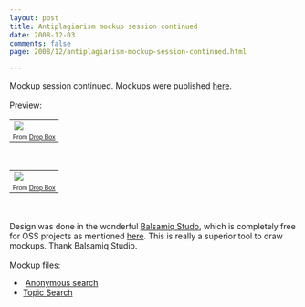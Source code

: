```yaml
---
layout: post
title: Antiplagiarism mockup session continued
date: 2008-12-03
comments: false
page: 2008/12/antiplagiarism-mockup-session-continued.html

---
```


Mockup session continued. Mockups were published <a href="http://code.google.com/p/anti-plagiarism-academic/wiki/Mockups">here</a>.<br /><br />Preview:<br /><table style="width: auto;"><tbody><tr><td><a href="http://picasaweb.google.com/lh/photo/c0j5_WYD52Y3KpHhHbQnDQ?authkey=1Mhg0pFm1TI"><img src="http://lh3.ggpht.com/_Y9XTlNGJRTQ/STXUW9GKRMI/AAAAAAAACYo/QlzBP6SKufg/s288/Topic%20Search%20Results.jpg" /></a></td></tr><tr><td style="font-family: arial,sans-serif; font-size: 11px; text-align: right;">From <a href="http://picasaweb.google.com/leonidms/DropBox?authkey=1Mhg0pFm1TI">Drop Box</a></td></tr></tbody></table><br /><table style="width: auto;"><tbody><tr><td><a href="http://picasaweb.google.com/lh/photo/puetG7h1iQswItcsvwPCpg?authkey=1Mhg0pFm1TI"><img src="http://lh3.ggpht.com/_Y9XTlNGJRTQ/STXicYmcVjI/AAAAAAAACa0/sgLmk4JjUyk/s288/Anonymous%20Search_2.jpg" /></a></td></tr><tr><td style="font-family: arial,sans-serif; font-size: 11px; text-align: right;">From <a href="http://picasaweb.google.com/leonidms/DropBox?authkey=1Mhg0pFm1TI">Drop Box</a></td></tr></tbody></table><br /><br />Design was done in the wonderful <a href="http://www.balsamiq.com/">Balsamiq Studo</a>, which is completely free for OSS projects as mentioned <a href="http://www.balsamiq.com/products/mockups/desktop">here</a>. This is really a superior tool to draw mockups. Thank Balsamiq Studio.<br /><br />Mockup files:<br /><ul><li>&nbsp;<a href="http://www.box.net/shared/8becemc4c4">Anonymous search</a><br /></li><li><a href="http://www.box.net/shared/8vho74k3vk">Topic Search</a><br /></li></ul>
